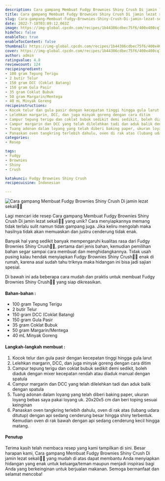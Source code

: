 ```yaml
---
description: Cara gampang Membuat Fudgy Brownies Shiny Crush Di jamin lezat sekali"
title: Cara gampang Membuat Fudgy Brownies Shiny Crush Di jamin lezat sekali
slug: Cara-gampang-Membuat-Fudgy-Brownies-Shiny-Crush-Di-jamin-lezat-sekali
date: 2022-7-18T03:09:12.063Z
image: https://img-global.cpcdn.com/recipes/1b44386cdbec75f6/400x400cq70/photo.jpg
hideToc: false
enableToc: true
enableTocContent: false
thumbnail: https://img-global.cpcdn.com/recipes/1b44386cdbec75f6/400x400cq70/photo.jpg
cover: https://img-global.cpcdn.com/recipes/1b44386cdbec75f6/400x400cq70/photo.jpg
author: admin
ratingvalue: 4.8
reviewcount: 124
recipeingredient:
- 100 gram Tepung Terigu
- 2 butir Telur
- 150 gram DCC (Coklat Batang)
- 150 gram Gula Pasir
- 35 gram Coklat Bubuk
- 50 gram Margarin/Mentega
- 40 mL Minyak Goreng
recipeinstructions:
- Kocok telur dan gula pasir dengan kecepatan tinggi hingga gula larut
- Lelehkan margarin, DCC, dan juga minyak goreng dengan cara ditim
- Campur tepung terigu dan coklat bubuk sedikit demi sedikit, boleh diaduk dengan mixer kecepatan rendah atau diaduk manual dengan spatula
- Campur margarin dan DCC yang telah dilelehkan tadi dan aduk balik dengan spatula
- Tuang adonan dalam loyang yang telah diberi baking paper, ukuran loyang bebas saya pakai loyang uk. 20x20x5 cm dan beri toping sesuai keinginan
- Panaskan oven tangkring terlebih dahulu, oven di rak atas (lubang udara ditutup) dengan api sedang cenderung besar hingga shiny terbentuk. Kemudian oven di rak bawah dengan api sedang cenderung kecil hingga matang.
categories:
- Resep

tags:
- Fudgy
- Brownies
- Shiny
- Crush

katakunci: Fudgy Brownies Shiny Crush
recipecuisine: Indonesian

---
```


![Cara gampang Membuat Fudgy Brownies Shiny Crush Di jamin lezat sekali👩‍🍳](https://img-global.cpcdn.com/recipes/1b44386cdbec75f6/400x400cq70/photo.jpg)

Lagi mencari ide resep Cara gampang Membuat Fudgy Brownies Shiny Crush Di jamin lezat sekali👩‍🍳 yang unik? Cara menyiapkannya memang tidak terlalu sulit namun tidak gampang juga. Jika keliru mengolah maka hasilnya tidak akan memuaskan dan justru cenderung tidak enak.

Banyak hal yang sedikit banyak mempengaruhi kualitas rasa dari Fudgy Brownies Shiny Crush👩‍🍳, pertama dari jenis bahan, kemudian pemilihan bahan segar sampai cara membuat dan menghidangkannya. Tidak usah pusing kalau hendak menyiapkan Fudgy Brownies Shiny Crush👩‍🍳 enak di rumah, karena asal sudah tahu triknya maka hidangan ini bisa jadi sajian spesial.

Di bawah ini ada beberapa cara mudah dan praktis untuk membuat Fudgy Brownies Shiny Crush👩‍🍳 yang siap dikreasikan.

<!--inarticleads1-->

#### Bahan-bahan :

- 100 gram Tepung Terigu
- 2 butir Telur
- 150 gram DCC (Coklat Batang)
- 150 gram Gula Pasir
- 35 gram Coklat Bubuk
- 50 gram Margarin/Mentega
- 40 mL Minyak Goreng

<!--inarticleads2-->

#### Langkah-langkah membuat :

1. Kocok telur dan gula pasir dengan kecepatan tinggi hingga gula larut
1. Lelehkan margarin, DCC, dan juga minyak goreng dengan cara ditim
1. Campur tepung terigu dan coklat bubuk sedikit demi sedikit, boleh diaduk dengan mixer kecepatan rendah atau diaduk manual dengan spatula
1. Campur margarin dan DCC yang telah dilelehkan tadi dan aduk balik dengan spatula
1. Tuang adonan dalam loyang yang telah diberi baking paper, ukuran loyang bebas saya pakai loyang uk. 20x20x5 cm dan beri toping sesuai keinginan
1. Panaskan oven tangkring terlebih dahulu, oven di rak atas (lubang udara ditutup) dengan api sedang cenderung besar hingga shiny terbentuk. Kemudian oven di rak bawah dengan api sedang cenderung kecil hingga matang.

#### Penutup

Terima kasih telah membaca resep yang kami tampilkan di sini. Besar harapan kami, Cara gampang Membuat Fudgy Brownies Shiny Crush Di jamin lezat sekali👩‍🍳 yang mudah di atas dapat membantu Anda menyiapkan hidangan yang enak untuk keluarga/teman maupun menjadi inspirasi bagi Anda yang berkeinginan untuk berjualan makanan. Semoga bermanfaat dan selamat mencoba!